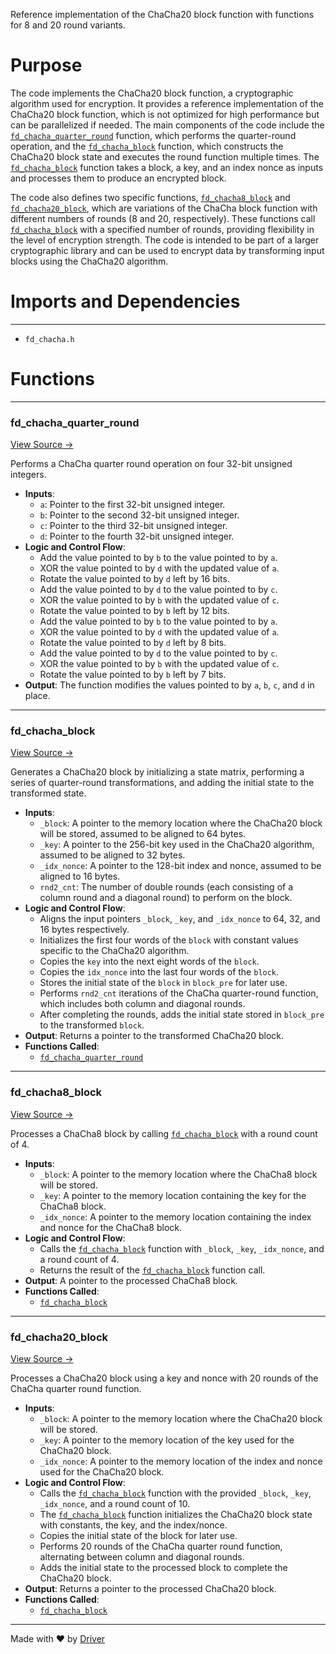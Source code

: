 <!--------------------------------------------------------------------------------->
<!-- IMPORTANT: This file is auto-generated by Driver (https://driver.ai). -------->
<!-- Manual edits may be overwritten on future commits. --------------------------->
<!--------------------------------------------------------------------------------->

Reference implementation of the ChaCha20 block function with functions for 8 and 20 round variants.

# Purpose
The code implements the ChaCha20 block function, a cryptographic algorithm used for encryption. It provides a reference implementation of the ChaCha20 block function, which is not optimized for high performance but can be parallelized if needed. The main components of the code include the [`fd_chacha_quarter_round`](<#fd_chacha_quarter_round>) function, which performs the quarter-round operation, and the [`fd_chacha_block`](<#fd_chacha_block>) function, which constructs the ChaCha20 block state and executes the round function multiple times. The [`fd_chacha_block`](<#fd_chacha_block>) function takes a block, a key, and an index nonce as inputs and processes them to produce an encrypted block.

The code also defines two specific functions, [`fd_chacha8_block`](<#fd_chacha8_block>) and [`fd_chacha20_block`](<#fd_chacha20_block>), which are variations of the ChaCha block function with different numbers of rounds (8 and 20, respectively). These functions call [`fd_chacha_block`](<#fd_chacha_block>) with a specified number of rounds, providing flexibility in the level of encryption strength. The code is intended to be part of a larger cryptographic library and can be used to encrypt data by transforming input blocks using the ChaCha20 algorithm.
# Imports and Dependencies

---
- `fd_chacha.h`


# Functions

---
### fd\_chacha\_quarter\_round<!-- {{#callable:fd_chacha_quarter_round}} -->
[View Source →](<../../../../../src/ballet/chacha/fd_chacha.c#L8>)

Performs a ChaCha quarter round operation on four 32-bit unsigned integers.
- **Inputs**:
    - `a`: Pointer to the first 32-bit unsigned integer.
    - `b`: Pointer to the second 32-bit unsigned integer.
    - `c`: Pointer to the third 32-bit unsigned integer.
    - `d`: Pointer to the fourth 32-bit unsigned integer.
- **Logic and Control Flow**:
    - Add the value pointed to by `b` to the value pointed to by `a`.
    - XOR the value pointed to by `d` with the updated value of `a`.
    - Rotate the value pointed to by `d` left by 16 bits.
    - Add the value pointed to by `d` to the value pointed to by `c`.
    - XOR the value pointed to by `b` with the updated value of `c`.
    - Rotate the value pointed to by `b` left by 12 bits.
    - Add the value pointed to by `b` to the value pointed to by `a`.
    - XOR the value pointed to by `d` with the updated value of `a`.
    - Rotate the value pointed to by `d` left by 8 bits.
    - Add the value pointed to by `d` to the value pointed to by `c`.
    - XOR the value pointed to by `b` with the updated value of `c`.
    - Rotate the value pointed to by `b` left by 7 bits.
- **Output**: The function modifies the values pointed to by `a`, `b`, `c`, and `d` in place.


---
### fd\_chacha\_block<!-- {{#callable:fd_chacha_block}} -->
[View Source →](<../../../../../src/ballet/chacha/fd_chacha.c#L19>)

Generates a ChaCha20 block by initializing a state matrix, performing a series of quarter-round transformations, and adding the initial state to the transformed state.
- **Inputs**:
    - `_block`: A pointer to the memory location where the ChaCha20 block will be stored, assumed to be aligned to 64 bytes.
    - `_key`: A pointer to the 256-bit key used in the ChaCha20 algorithm, assumed to be aligned to 32 bytes.
    - `_idx_nonce`: A pointer to the 128-bit index and nonce, assumed to be aligned to 16 bytes.
    - `rnd2_cnt`: The number of double rounds (each consisting of a column round and a diagonal round) to perform on the block.
- **Logic and Control Flow**:
    - Aligns the input pointers `_block`, `_key`, and `_idx_nonce` to 64, 32, and 16 bytes respectively.
    - Initializes the first four words of the `block` with constant values specific to the ChaCha20 algorithm.
    - Copies the `key` into the next eight words of the `block`.
    - Copies the `idx_nonce` into the last four words of the `block`.
    - Stores the initial state of the `block` in `block_pre` for later use.
    - Performs `rnd2_cnt` iterations of the ChaCha quarter-round function, which includes both column and diagonal rounds.
    - After completing the rounds, adds the initial state stored in `block_pre` to the transformed `block`.
- **Output**: Returns a pointer to the transformed ChaCha20 block.
- **Functions Called**:
    - [`fd_chacha_quarter_round`](<#fd_chacha_quarter_round>)


---
### fd\_chacha8\_block<!-- {{#callable:fd_chacha8_block}} -->
[View Source →](<../../../../../src/ballet/chacha/fd_chacha.c#L78>)

Processes a ChaCha8 block by calling [`fd_chacha_block`](<#fd_chacha_block>) with a round count of 4.
- **Inputs**:
    - `_block`: A pointer to the memory location where the ChaCha8 block will be stored.
    - `_key`: A pointer to the memory location containing the key for the ChaCha8 block.
    - `_idx_nonce`: A pointer to the memory location containing the index and nonce for the ChaCha8 block.
- **Logic and Control Flow**:
    - Calls the [`fd_chacha_block`](<#fd_chacha_block>) function with `_block`, `_key`, `_idx_nonce`, and a round count of 4.
    - Returns the result of the [`fd_chacha_block`](<#fd_chacha_block>) function call.
- **Output**: A pointer to the processed ChaCha8 block.
- **Functions Called**:
    - [`fd_chacha_block`](<#fd_chacha_block>)


---
### fd\_chacha20\_block<!-- {{#callable:fd_chacha20_block}} -->
[View Source →](<../../../../../src/ballet/chacha/fd_chacha.c#L85>)

Processes a ChaCha20 block using a key and nonce with 20 rounds of the ChaCha quarter round function.
- **Inputs**:
    - `_block`: A pointer to the memory location where the ChaCha20 block will be stored.
    - `_key`: A pointer to the memory location of the key used for the ChaCha20 block.
    - `_idx_nonce`: A pointer to the memory location of the index and nonce used for the ChaCha20 block.
- **Logic and Control Flow**:
    - Calls the [`fd_chacha_block`](<#fd_chacha_block>) function with the provided `_block`, `_key`, `_idx_nonce`, and a round count of 10.
    - The [`fd_chacha_block`](<#fd_chacha_block>) function initializes the ChaCha20 block state with constants, the key, and the index/nonce.
    - Copies the initial state of the block for later use.
    - Performs 20 rounds of the ChaCha quarter round function, alternating between column and diagonal rounds.
    - Adds the initial state to the processed block to complete the ChaCha20 block.
- **Output**: Returns a pointer to the processed ChaCha20 block.
- **Functions Called**:
    - [`fd_chacha_block`](<#fd_chacha_block>)



---
Made with ❤️ by [Driver](https://www.driver.ai/)